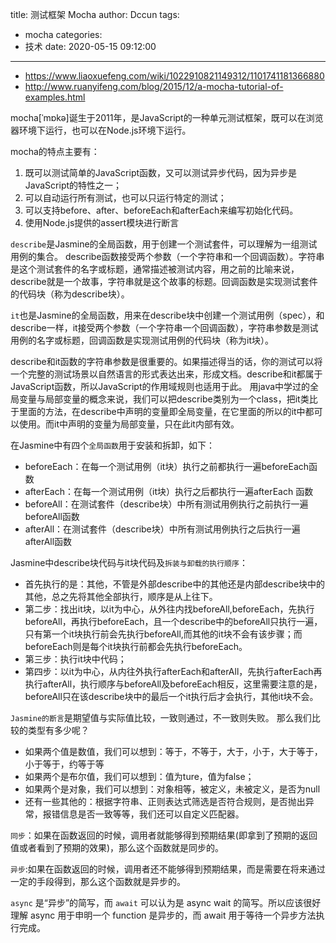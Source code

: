 title: 测试框架 Mocha
author: Dccun
tags:
  - mocha
categories:
  - 技术
date: 2020-05-15 09:12:00
---
- https://www.liaoxuefeng.com/wiki/1022910821149312/1101741181366880
- http://www.ruanyifeng.com/blog/2015/12/a-mocha-tutorial-of-examples.html

<!--more-->

mocha[ˈmɒkə]诞生于2011年，是JavaScript的一种单元测试框架，既可以在浏览器环境下运行，也可以在Node.js环境下运行。

mocha的特点主要有：
1. 既可以测试简单的JavaScript函数，又可以测试异步代码，因为异步是JavaScript的特性之一；
2. 可以自动运行所有测试，也可以只运行特定的测试；
3. 可以支持before、after、beforeEach和afterEach来编写初始化代码。
4. 使用Node.js提供的assert模块进行断言


`describe`是Jasmine的全局函数，用于创建一个测试套件，可以理解为一组测试用例的集合。
describe函数接受两个参数（一个字符串和一个回调函数）。字符串是这个测试套件的名字或标题，通常描述被测试内容，用之前的比喻来说，describe就是一个故事，字符串就是这个故事的标题。回调函数是实现测试套件的代码块（称为describe块）。

`it`也是Jasmine的全局函数，用来在describe块中创建一个测试用例（spec），和describe一样，it接受两个参数（一个字符串一个回调函数），字符串参数是测试用例的名字或标题，回调函数是实现测试用例的代码块（称为it块）。

describe和it函数的字符串参数是很重要的。如果描述得当的话，你的测试可以将一个完整的测试场景以自然语言的形式表达出来，形成文档。describe和it都属于JavaScript函数，所以JavaScript的作用域规则也适用于此。
用java中学过的全局变量与局部变量的概念来说，我们可以把describe类别为一个class，把it类比于里面的方法，在describe中声明的变量即全局变量，在它里面的所以的it中都可以使用。而it中声明的变量为局部变量，只在此it内部有效。

在Jasmine中有四个`全局函数`用于安装和拆卸，如下：
- beforeEach：在每一个测试用例（it块）执行之前都执行一遍beforeEach函数
- afterEach：在每一个测试用例（it块）执行之后都执行一遍afterEach 函数
- beforeAll：在测试套件（describe块）中所有测试用例执行之前执行一遍beforeAll函数
- afterAll：在测试套件（describe块）中所有测试用例执行之后执行一遍afterAll函数

Jasmine中describe块代码与it块代码及`拆装与卸载的执行顺序`：
- 首先执行的是：其他，不管是外部describe中的其他还是内部describe块中的其他，总之先将其他全部执行，顺序是从上往下。
- 第二步：找出it块，以it为中心，从外往内找beforeAll,beforeEach，先执行beforeAll，再执行beforeEach，且一个describe中的beforeAll只执行一遍，只有第一个it块执行前会先执行beforeAll,而其他的it块不会有该步骤；而beforeEach则是每个it块执行前都会先执行beforeEach。
- 第三步：执行it块中代码；
- 第四步：以it为中心，从内往外执行afterEach和afterAll，先执行afterEach再执行afterAll，执行顺序与beforeAll及beforeEach相反，这里需要注意的是，beforeAll只在该describe块中的最后一个it执行后才会执行，其他it块不会。

`Jasmine的断言`是期望值与实际值比较，一致则通过，不一致则失败。
那么我们比较的类型有多少呢？
- 如果两个值是数值，我们可以想到：等于，不等于，大于，小于，大于等于，小于等于，约等于等
- 如果两个是布尔值，我们可以想到：值为ture，值为false；
- 如果两个是对象，我们可以想到：对象相等，被定义，未被定义，是否为null
- 还有一些其他的：根据字符串、正则表达式筛选是否符合规则，是否抛出异常，报错信息是否一致等等，我们还可以自定义匹配器。

`同步`：如果在函数返回的时候，调用者就能够得到预期结果(即拿到了预期的返回值或者看到了预期的效果)，那么这个函数就是同步的。

`异步`:如果在函数返回的时候，调用者还不能够得到预期结果，而是需要在将来通过一定的手段得到，那么这个函数就是异步的。

`async` 是“异步”的简写，而 `await` 可以认为是 async wait 的简写。所以应该很好理解 async 用于申明一个 function 是异步的，而 await 用于等待一个异步方法执行完成。